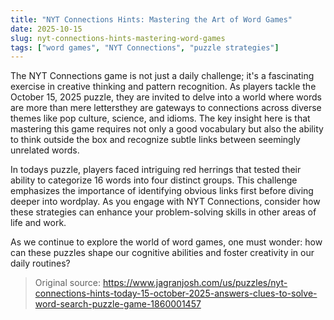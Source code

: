 ```yaml
---
title: "NYT Connections Hints: Mastering the Art of Word Games"
date: 2025-10-15
slug: nyt-connections-hints-mastering-word-games
tags: ["word games", "NYT Connections", "puzzle strategies"]
---
```


The NYT Connections game is not just a daily challenge; it's a fascinating exercise in creative thinking and pattern recognition. As players tackle the October 15, 2025 puzzle, they are invited to delve into a world where words are more than mere lettersthey are gateways to connections across diverse themes like pop culture, science, and idioms. The key insight here is that mastering this game requires not only a good vocabulary but also the ability to think outside the box and recognize subtle links between seemingly unrelated words.

In todays puzzle, players faced intriguing red herrings that tested their ability to categorize 16 words into four distinct groups. This challenge emphasizes the importance of identifying obvious links first before diving deeper into wordplay. As you engage with NYT Connections, consider how these strategies can enhance your problem-solving skills in other areas of life and work.

As we continue to explore the world of word games, one must wonder: how can these puzzles shape our cognitive abilities and foster creativity in our daily routines?
> Original source: https://www.jagranjosh.com/us/puzzles/nyt-connections-hints-today-15-october-2025-answers-clues-to-solve-word-search-puzzle-game-1860001457